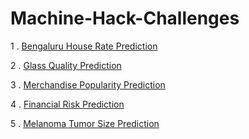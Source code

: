 # Machine-Hack-Challenges

1 . [Bengaluru House Rate Prediction](https://machinehack.com/hackathons/predicting_house_prices_in_bengaluru/overview)

2 . [Glass Quality Prediction](https://machinehack.com/hackathons/glass_quality_prediction_weekend_hackathon_6/overview)

3 . [Merchandise Popularity Prediction](https://machinehack.com/hackathons/merchandise_popularity_prediction_challenge/overview)

4 . [Financial Risk Prediction](https://machinehack.com/hackathons/financial_risk_prediction_weekend_hackathon_5/overview)

5 . [Melanoma Tumor Size Prediction](https://machinehack.com/hackathons/melanoma_tumor_size_prediction_weekend_hackathon_15/overview)
